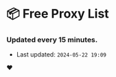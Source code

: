 # :package: Free Proxy List
### Updated every 15 minutes.

- Last updated: `2024-05-22 19:09`

:heart:
